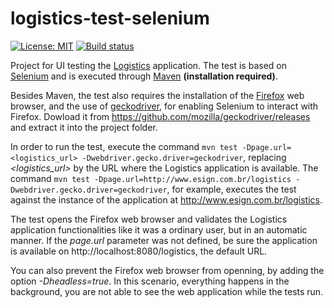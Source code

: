 # logistics-test-selenium

[![License: MIT](https://img.shields.io/badge/License-MIT-yellow.svg)](https://opensource.org/licenses/MIT) [![Build status](https://travis-ci.org/esign-consulting/logistics-test-selenium.svg?branch=master)](https://travis-ci.org/esign-consulting/logistics-test-selenium)

Project for UI testing the [Logistics](https://github.com/esign-consulting/logistics) application. The test is based on [Selenium](https://www.seleniumhq.org) and is executed through [Maven](https://maven.apache.org) **(installation required)**.

Besides Maven, the test also requires the installation of the [Firefox](https://www.mozilla.org) web browser, and the use of [geckodriver](https://github.com/mozilla/geckodriver), for enabling Selenium to interact with Firefox. Dowload it from https://github.com/mozilla/geckodriver/releases and extract it into the project folder.

In order to run the test, execute the command `mvn test -Dpage.url=<logistics_url> -Dwebdriver.gecko.driver=geckodriver`, replacing *<logistics_url>* by the URL where the Logistics application is available. The command `mvn test -Dpage.url=http://www.esign.com.br/logistics -Dwebdriver.gecko.driver=geckodriver`, for example, executes the test against the instance of the application at http://www.esign.com.br/logistics.

The test opens the Firefox web browser and validates the Logistics application functionalities like it was a ordinary user, but in an automatic manner. If the *page.url* parameter was not defined, be sure the application is available on http://localhost:8080/logistics, the default URL.

You can also prevent the Firefox web browser from openning, by adding the option *-Dheadless=true*. In this scenario, everything happens in the background, you are not able to see the web application while the tests run.
